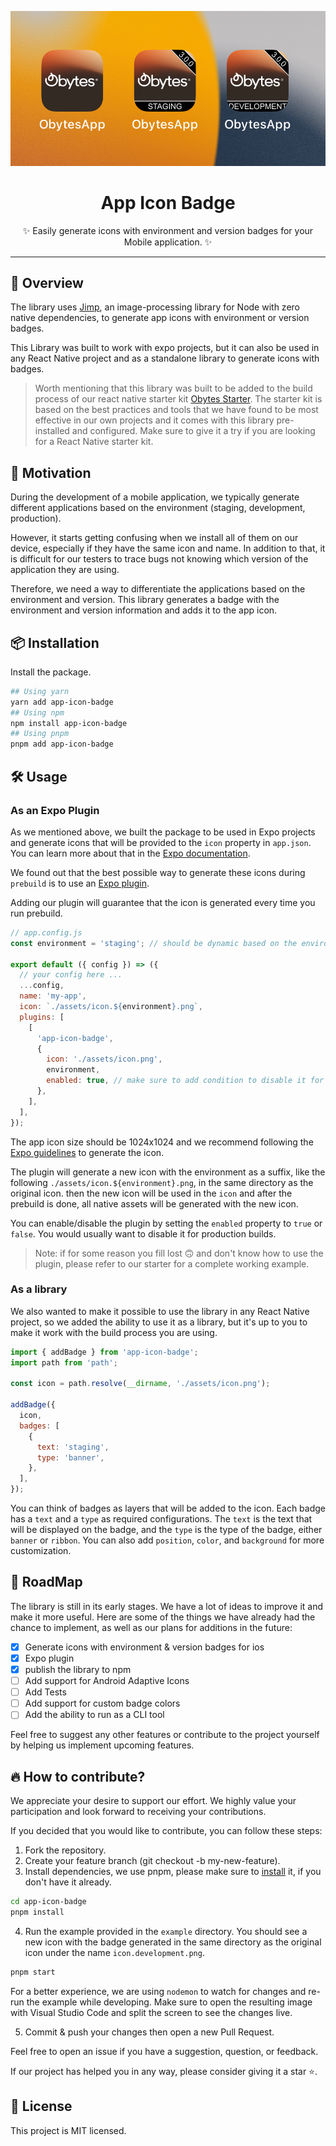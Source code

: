 <p align="center">
    <img alt="App Icon Badge" src="./screenshot.png"   />
</p>
<h1 align="center">
App Icon Badge
</h1>
<p align="center">
✨ Easily generate icons with environment and version badges for your Mobile application. ✨
</p>

<hr/>

## 👀 Overview

The library uses [Jimp](https://www.npmjs.com/package/jimp), an image-processing library for Node with zero native dependencies, to generate app icons with environment or version badges.

This Library was built to work with expo projects, but it can also be used in any React Native project and as a standalone library to generate icons with badges.

> Worth mentioning that this library was built to be added to the build process of our react native starter kit [Obytes Starter](https://starter.obytes.com/). The starter kit is based on the best practices and tools that we have found to be most effective in our own projects and it comes with this library pre-installed and configured. Make sure to give it a try if you are looking for a React Native starter kit.

## 🚀 Motivation

During the development of a mobile application, we typically generate different applications based on the environment (staging, development, production).

However, it starts getting confusing when we install all of them on our device, especially if they have the same icon and name. In addition to that, it is difficult for our testers to trace bugs not knowing which version of the application they are using.

Therefore, we need a way to differentiate the applications based on the environment and version. This library generates a badge with the environment and version information and adds it to the app icon.

## 📦 Installation

Install the package.

```bash
## Using yarn
yarn add app-icon-badge
## Using npm
npm install app-icon-badge
## Using pnpm
pnpm add app-icon-badge
```

## 🛠️ Usage

### As an Expo Plugin

As we mentioned above, we built the package to be used in Expo projects and generate icons that will be provided to the `icon` property in `app.json`. You can learn more about that in the [Expo documentation](https://docs.expo.dev/develop/user-interface/app-icons).

We found out that the best possible way to generate these icons during `prebuild` is to use an [Expo plugin](https://docs.expo.dev/modules/config-plugin-and-native-module-tutorial/#4-creating-a-new-config-plugin).

Adding our plugin will guarantee that the icon is generated every time you run prebuild.

```javascript
// app.config.js
const environment = 'staging'; // should be dynamic based on the environment

export default ({ config }) => ({
  // your config here ...
  ...config,
  name: 'my-app',
  icon: `./assets/icon.${environment}.png`,
  plugins: [
    [
      'app-icon-badge',
      {
        icon: './assets/icon.png',
        environment,
        enabled: true, // make sure to add condition to disable it for production builds
      },
    ],
  ],
});
```

The app icon size should be 1024x1024 and we recommend following the [Expo guidelines](https://docs.expo.dev/develop/user-interface/app-icons) to generate the icon.

The plugin will generate a new icon with the environment as a suffix, like the following `./assets/icon.${environment}.png`, in the same directory as the original icon. then the new icon will be used in the `icon` and after the prebuild is done, all native assets will be generated with the new icon.

You can enable/disable the plugin by setting the `enabled` property to `true` or `false`. You would usually want to disable it for production builds.

> Note: if for some reason you fill lost 🙃 and don't know how to use the plugin, please refer to our starter for a complete working example.

### As a library

We also wanted to make it possible to use the library in any React Native project, so we added the ability to use it as a library, but it's up to you to make it work with the build process you are using.

```javascript
import { addBadge } from 'app-icon-badge';
import path from 'path';

const icon = path.resolve(__dirname, './assets/icon.png');

addBadge({
  icon,
  badges: [
    {
      text: 'staging',
      type: 'banner',
    },
  ],
});
```

You can think of badges as layers that will be added to the icon. Each badge has a `text` and a `type` as required configurations. The `text` is the text that will be displayed on the badge, and the `type` is the type of the badge, either `banner` or `ribbon`. You can also add `position`, `color`, and `background` for more customization.

## 🚧 RoadMap

The library is still in its early stages. We have a lot of ideas to improve it and make it more useful. Here are some of the things we have already had the chance to implement, as well as our plans for additions in the future:

- [x] Generate icons with environment & version badges for ios
- [x] Expo plugin
- [x] publish the library to npm
- [ ] Add support for Android Adaptive Icons
- [ ] Add Tests
- [ ] Add support for custom badge colors
- [ ] Add the ability to run as a CLI tool

Feel free to suggest any other features or contribute to the project yourself by helping us implement upcoming features.

## 🔥 How to contribute?

We appreciate your desire to support our effort. We highly value your participation and look forward to receiving your contributions.

If you decided that you would like to contribute, you can follow these steps:

1. Fork the repository.
2. Create your feature branch (git checkout -b my-new-feature).
3. Install dependencies, we use pnpm, please make sure to [install](https://pnpm.io/installation) it, if you don't have it already.

```bash
cd app-icon-badge
pnpm install
```

4. Run the example provided in the `example` directory. You should see a new icon with the badge generated in the same directory as the original icon under the name `icon.development.png`.

```bash
pnpm start
```

For a better experience, we are using `nodemon` to watch for changes and re-run the example while developing. Make sure to open the resulting image with Visual Studio Code and split the screen to see the changes live.

5. Commit & push your changes then open a new Pull Request.

Feel free to open an issue if you have a suggestion, question, or feedback.

If our project has helped you in any way, please consider giving it a star ⭐️.

## 📝 License

This project is MIT licensed.
